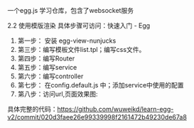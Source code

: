 一个egg.js 学习仓库，包含了websocket服务

2.2 使用模版渲染
具体步骤可访问：快速入门 - Egg
1. 第一步： 安装 egg-view-nunjucks
2. 第三步：编写模板文件list.tpl；编写css文件。
3. 第四步：编写Router
4. 第五步：编写service
5. 第六步：编写controller
6. 第七步： 在config.default.js 中；添加service中使用的配置
7. 第八步：访问url,页面效果图:

具体完整的代码：https://github.com/wuweikd/learn-egg-v2/commit/020d3faee26e99339998f2161472b49230de67a8
